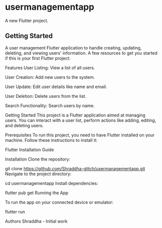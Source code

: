 # usermanagementapp

A new Flutter project.

## Getting Started

A user management Flutter application to handle creating, updating, deleting, and viewing users' information.
A few resources to get you started if this is your first Flutter project:

Features
User Listing: View a list of all users.

User Creation: Add new users to the system.

User Update: Edit user details like name and email.

User Deletion: Delete users from the list.

Search Functionality: Search users by name.

Getting Started
This project is a Flutter application aimed at managing users. You can interact with a user list, perform actions like adding, editing, and deleting users.

Prerequisites
To run this project, you need to have Flutter installed on your machine. Follow these instructions to install it:

Flutter Installation Guide

Installation
Clone the repository:

git clone https://github.com/Shraddha-glitch/usermanagementapp.git
Navigate to the project directory:

cd usermanagementapp
Install dependencies:

flutter pub get
Running the App

To run the app on your connected device or emulator:

flutter run

Authors
Shraddha - Initial work
